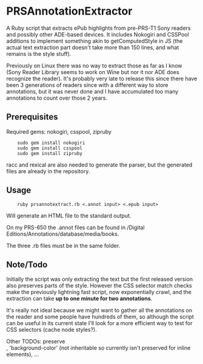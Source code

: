 PRSAnnotationExtractor
=======================

A Ruby script that extracts ePub highlights from pre-PRS-T1 Sony readers and possibly other ADE-based devices. It includes Nokogiri and CSSPool additions to implement something akin to getComputedStyle in JS (the actual text extraction part doesn't take more than 150 lines, and what remains is the style stuff).

Previously on Linux there was no way to extract those as far as I know (Sony Reader Library seems to work on Wine but nor it nor ADE does recognize the reader). It's probably very late to release this since there have been 3 generations of readers since with a different way to store annotations, but it was never done and I have accumulated too many annotations to count over those 2 years.

Prerequisites
------------

Required gems: nokogiri, csspool, zipruby

        sudo gem install nokogiri
        sudo gem install csspool
        sudo gem install zipruby
        
racc and rexical are also needed to generate the parser, but the generated files are already in the repository.

Usage
------------

        ruby prsannotextract.rb <.annot input> <.epub input>

Will generate an HTML file to the standard output.

On my PRS-650 the .annot files can be found in /Digital Editions/Annotations/database/media/books.

The three .rb files must be in the same folder.

Note/Todo
------------

Initially the script was only extracting the text but the first released version also preserves parts of the style. However the CSS selector match checks make the previously lightning fast script, now exponentially crawl, and the extraction can take __up to one minute for two annotations__.

It's really not ideal because we might want to gather all the annotations on the reader and some people have hundreds of them, so although the script can be useful in its current state I'll look for a more efficient way to test for CSS selectors (cache node styles?).

Other TODOs: preserve <br />, 'background-color' (not inheritable so currently isn't preserved for inline elements), ...
